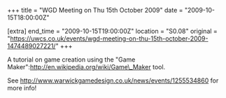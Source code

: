 +++
title = "WGD Meeting on Thu 15th October 2009"
date = "2009-10-15T18:00:00Z"

[extra]
end_time = "2009-10-15T19:00:00Z"
location = "S0.08"
original = "https://uwcs.co.uk/events/wgd-meeting-on-thu-15th-october-2009-1474489027221/"
+++

A tutorial on game creation using the "Game Maker":http://en.wikipedia.org/wiki/Game\_Maker tool.

See http://www.warwickgamedesign.co.uk/news/events/1255534860 for more info\!

